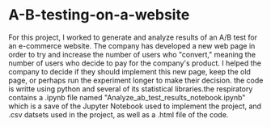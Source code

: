 # A-B-testing-on-a-website
For this project, I worked to generate and analyze results of an A/B test for  an e-commerce website. The company has developed a new web page in order to try and increase the number of users who "convert," meaning the number of users who decide to pay for the company's product.  I helped the company to decide if they should implement this new page, keep the old page, or perhaps run the experiment longer to make their decision. the code is writte using python and several of its statistical libraries.the respiratory contains a .ipynb file named "Analyze_ab_test_results_notebook.ipynb" which is a save of the Jupyter Notebook used to implement the project, and .csv datsets used in the project, as well as a .html file of the code.
